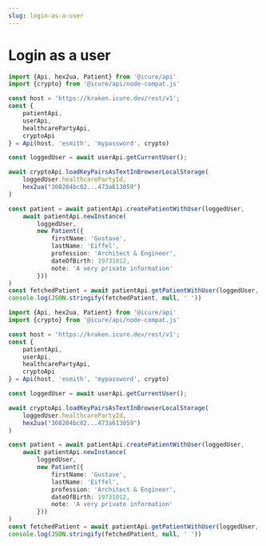 ```yaml
---
slug: login-as-a-user
---
```

# Login as a user

<!-- file://code-samples/introduction/index.mjs snippet:How to use-->
```typescript
import {Api, hex2ua, Patient} from '@icure/api'
import {crypto} from '@icure/api/node-compat.js'

const host = 'https://kraken.icure.dev/rest/v1';
const {
	patientApi,
	userApi,
	healthcarePartyApi,
	cryptoApi
} = Api(host, 'esmith', 'mypassword', crypto)

const loggedUser = await userApi.getCurrentUser();

await cryptoApi.loadKeyPairsAsTextInBrowserLocalStorage(
	loggedUser.healthcarePartyId,
	hex2ua("308204bc02...473a613059")
)

const patient = await patientApi.createPatientWithUser(loggedUser,
	await patientApi.newInstance(
		loggedUser,
		new Patient({
			firstName: 'Gustave',
			lastName: 'Eiffel',
			profession: 'Architect & Engineer',
			dateOfBirth: 19731012,
			note: 'A very private information'
		}))
)
const fetchedPatient = await patientApi.getPatientWithUser(loggedUser, patient.id)
console.log(JSON.stringify(fetchedPatient, null, ' '))
```

<!-- file://code-samples/introduction/index.mjs snippet:How to use-->
```typescript
import {Api, hex2ua, Patient} from '@icure/api'
import {crypto} from '@icure/api/node-compat.js'

const host = 'https://kraken.icure.dev/rest/v1';
const {
	patientApi,
	userApi,
	healthcarePartyApi,
	cryptoApi
} = Api(host, 'esmith', 'mypassword', crypto)

const loggedUser = await userApi.getCurrentUser();

await cryptoApi.loadKeyPairsAsTextInBrowserLocalStorage(
	loggedUser.healthcarePartyId,
	hex2ua("308204bc02...473a613059")
)

const patient = await patientApi.createPatientWithUser(loggedUser,
	await patientApi.newInstance(
		loggedUser,
		new Patient({
			firstName: 'Gustave',
			lastName: 'Eiffel',
			profession: 'Architect & Engineer',
			dateOfBirth: 19731012,
			note: 'A very private information'
		}))
)
const fetchedPatient = await patientApi.getPatientWithUser(loggedUser, patient.id)
console.log(JSON.stringify(fetchedPatient, null, ' '))
```









































































































































































































